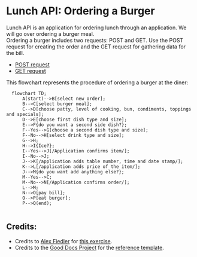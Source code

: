 # Lunch API: Ordering a Burger
Lunch API is an application for ordering lunch through an application. We will go over ordering a burger meal.   
Ordering a burger includes two requests: POST and GET. Use the POST request for creating the order and the GET request for gathering data for the bill.
- [POST request](post.md)
- [GET request](get.md)  

 
This flowchart represents the procedure of ordering a burger at the diner:

```mermaid
  flowchart TD;
      A(start)-->B[select new order];
      B-->C[select burger meal];
      C-->D[choose patty, level of cooking, bun, condiments, toppings and specials]; 
      D-->E[choose first dish type and size];
      E-->F{do you want a second side dish?};
      F--Yes-->G[choose a second dish type and size];
      F--No-->H[select drink type and size];
      G-->H;
      H-->I{Ice?};
      I--Yes-->J[/Application confirms item/];
      I--No-->J;
      J-->K[/application adds table number, time and date stamp/];
      K-->L[/application adds price of the item/];
      J-->M{do you want add anything else?};
      M--Yes-->C;
      M--No-->N[/Application confirms order/];
      L-->M;
      N-->O[pay bill];
      O-->P[eat burger];
      P-->Q(end);
      
```
## Credits:
- Credits to [Alex Fiedler](linkedin.com/in/alexfiedler) for [this exercise](https://docs.google.com/document/d/11uNd8m5EorsLjGV84CjiJehiM8PxT2pdNbDFOnP3cDI/edit#).
- Credits to the [Good Docs Project](https://thegooddocsproject.dev/) for the [reference template](https://github.com/thegooddocsproject/templates/edit/master/api-reference/api-reference.md).
